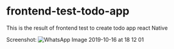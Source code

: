 # frontend-test-todo-app

This is the result of frontend test to create todo app react Native

Screenshot: 
![WhatsApp Image 2019-10-16 at 18 12 01](https://user-images.githubusercontent.com/53091940/66914447-03467380-f041-11e9-90bc-01c365167b3b.jpeg)

